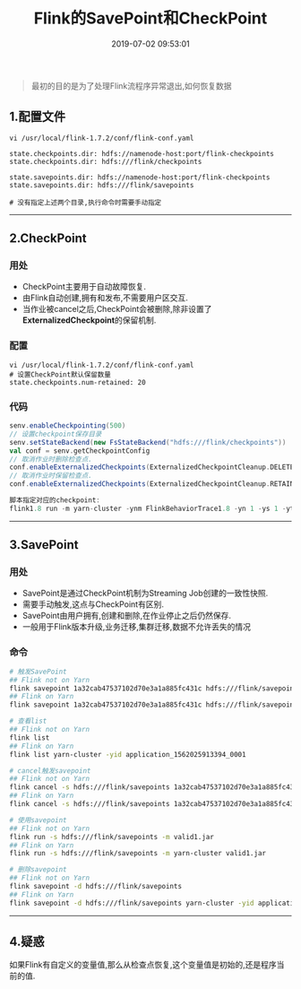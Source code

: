 ﻿---
title: Flink的SavePoint和CheckPoint
date: 2019-07-02 09:53:01
categories: 大数据
tags: 
    - flink
---
> 最初的目的是为了处理Flink流程序异常退出,如何恢复数据

<!-- more -->

## 1.配置文件
```
vi /usr/local/flink-1.7.2/conf/flink-conf.yaml

state.checkpoints.dir: hdfs://namenode-host:port/flink-checkpoints
state.checkpoints.dir: hdfs:///flink/checkpoints

state.savepoints.dir: hdfs://namenode-host:port/flink-checkpoints
state.savepoints.dir: hdfs:///flink/savepoints

# 没有指定上述两个目录,执行命令时需要手动指定
```

---

## 2.CheckPoint
### 用处
- CheckPoint主要用于自动故障恢复.
- 由Flink自动创建,拥有和发布,不需要用户区交互.
- 当作业被cancel之后,CheckPoint会被删除,除非设置了**ExternalizedCheckpoint**的保留机制.

### 配置
```
vi /usr/local/flink-1.7.2/conf/flink-conf.yaml
# 设置CheckPoint默认保留数量
state.checkpoints.num-retained: 20
```

### 代码
```scala
senv.enableCheckpointing(500)
// 设置checkpoint保存目录
senv.setStateBackend(new FsStateBackend("hdfs:///flink/checkpoints"))
val conf = senv.getCheckpointConfig
// 取消作业时删除检查点.
conf.enableExternalizedCheckpoints(ExternalizedCheckpointCleanup.DELETE_ON_CANCELLATION)
// 取消作业时保留检查点.
conf.enableExternalizedCheckpoints(ExternalizedCheckpointCleanup.RETAIN_ON_CANCELLATION)

脚本指定对应的checkpoint:
flink1.8 run -m yarn-cluster -ynm FlinkBehaviorTrace1.8 -yn 1 -ys 1 -ytm 1024 -s hdfs:///flink/checkpoints/data/FlinkBehaviorTrace1.8/check_id/1e87f3f4092026ef36f115f073147c39/chk-2064658/_metadata /home/etiantian/zsd/flink-project/flink1.8-behavior-trace-graphic/flink1.8-behavior-trace/flink1.8-behavior-trace-graphic-full.jar /home/etiantian/zsd/config/flink-config.properties
```

---

## 3.SavePoint
### 用处
- SavePoint是通过CheckPoint机制为Streaming Job创建的一致性快照.
- 需要手动触发,这点与CheckPoint有区别.
- SavePoint由用户拥有,创建和删除,在作业停止之后仍然保存.
- 一般用于Flink版本升级,业务迁移,集群迁移,数据不允许丢失的情况

### 命令
```bash
# 触发SavePoint
## Flink not on Yarn
flink savepoint 1a32cab47537102d70e3a1a885fc431c hdfs:///flink/savepoints
## Flink on Yarn
flink savepoint 1a32cab47537102d70e3a1a885fc431c hdfs:///flink/savepoints  -yid application_1562025913394_0001

# 查看list
## Flink not on Yarn
flink list
## Flink on Yarn
flink list yarn-cluster -yid application_1562025913394_0001

# cancel触发savepoint
## Flink not on Yarn
flink cancel -s hdfs:///flink/savepoints 1a32cab47537102d70e3a1a885fc431c
## Flink on Yarn
flink cancel -s hdfs:///flink/savepoints 1a32cab47537102d70e3a1a885fc431c yarn-cluster -yid application_1562025913394_0001

# 使用savepoint
## Flink not on Yarn
flink run -s hdfs:///flink/savepoints -m valid1.jar
## Flink on Yarn
flink run -s hdfs:///flink/savepoints -m yarn-cluster valid1.jar

# 删除savepoint
## Flink not on Yarn
flink savepoint -d hdfs:///flink/savepoints
## Flink on Yarn
flink savepoint -d hdfs:///flink/savepoints yarn-cluster -yid application_1562025913394_0001
```

---

## 4.疑惑
如果Flink有自定义的变量值,那么从检查点恢复,这个变量值是初始的,还是程序当前的值.
